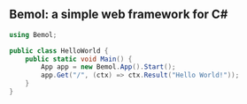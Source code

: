 ## Bemol: a simple web framework for C#

```cs
using Bemol;

public class HelloWorld {
    public static void Main() {
        App app = new Bemol.App().Start();
        app.Get("/", (ctx) => ctx.Result("Hello World!"));
    }
}
```